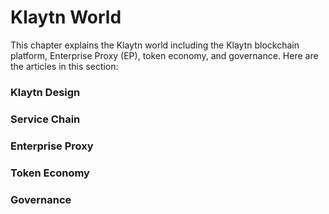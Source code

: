 # Klaytn World
This chapter explains the Klaytn world including the Klaytn blockchain platform, Enterprise Proxy (EP), token economy, and governance.
Here are the articles in this section:
### Klaytn Design
### Service Chain
### Enterprise Proxy
### Token Economy
### Governance
